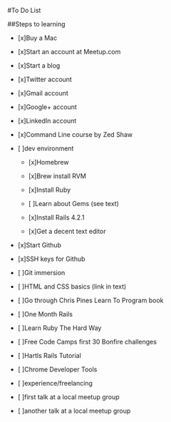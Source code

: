 #To Do List

##Steps to learning

- [x]Buy a Mac

- [x]Start an account at Meetup.com

- [x]Start a blog

- [x]Twitter account

- [x]Gmail account

- [x]Google+ account

- [x]LinkedIn account

- [x]Command Line course by Zed Shaw

- [ ]dev environment

  - [x]Homebrew

  - [x]Brew install RVM

  - [x]Install Ruby

  - [ ]Learn about Gems (see text)

  - [x]Install Rails 4.2.1

  - [x]Get a decent text editor

- [x]Start Github

- [x]SSH keys for Github

- [ ]Git immersion

- [ ]HTML and CSS basics (link in text)

- [ ]Go through Chris Pines Learn To Program book

- [ ]One Month Rails

- [ ]Learn Ruby The Hard Way

- [ ]Free Code Camps first 30 Bonfire challenges

- [ ]Hartls Rails Tutorial

- [ ]Chrome Developer Tools

- [ ]experience/freelancing

- [ ]first talk at a local meetup group

- [ ]another talk at a local meetup group
